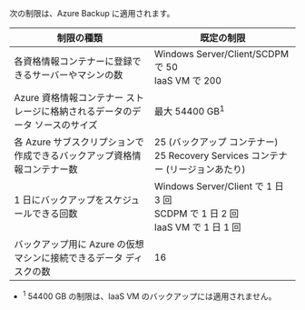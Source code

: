 次の制限は、Azure Backup に適用されます。

| 制限の種類 | 既定の制限 |
| --- | --- |
| 各資格情報コンテナーに登録できるサーバーやマシンの数 |Windows Server/Client/SCDPM で 50  <br/> IaaS VM で 200 |
| Azure 資格情報コンテナー ストレージに格納されるデータのデータ ソースのサイズ |最大 54400 GB<sup>1</sup> |
| 各 Azure サブスクリプションで作成できるバックアップ資格情報コンテナー数 |25 (バックアップ コンテナー) <br/> 25 Recovery Services コンテナー (リージョンあたり) |
| 1 日にバックアップをスケジュールできる回数 |Windows Server/Client で 1 日 3 回 <br/> SCDPM で 1 日 2 回 <br/> IaaS VM で 1 日 1 回 |
| バックアップ用に Azure の仮想マシンに接続できるデータ ディスクの数 |16 |

* <sup>1</sup> 54400 GB の制限は、IaaS VM のバックアップには適用されません。



<!--HONumber=Jan17_HO3-->


